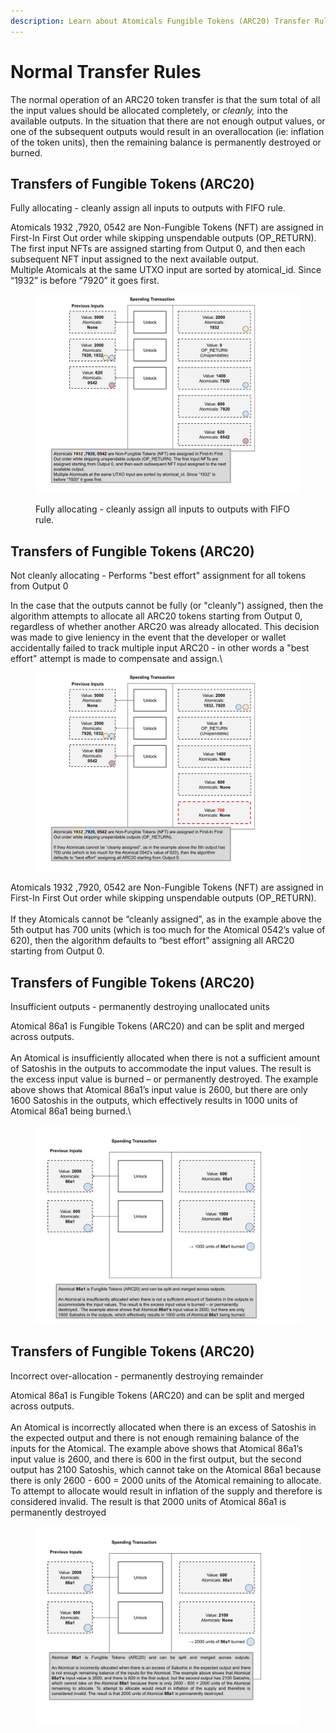 ```yaml
---
description: Learn about Atomicals Fungible Tokens (ARC20) Transfer Rules
---
```


# Normal Transfer Rules

The normal operation of an ARC20 token transfer is that the sum total of all the input values should be allocated completely, or _cleanly,_ into the available outputs. In the situation that there are not enough output values, or one of the subsequent outputs would result in an overallocation (ie: inflation of the token units), then the remaining balance is permanently destroyed or burned.

## Transfers of Fungible Tokens (ARC20)

Fully allocating - cleanly assign all inputs to outputs with FIFO rule.

Atomicals 1932 ,7920, 0542 are Non-Fungible Tokens (NFT) are assigned in First-In First Out order while skipping unspendable outputs (OP\_RETURN). The first input NFTs are assigned starting from Output 0, and then each subsequent NFT input assigned to the next available output.\
Multiple Atomicals at the same UTXO input are sorted by atomical\_id. Since “1932” is before “7920” it goes first.&#x20;

<figure><img src="../.gitbook/assets/Transfers of Fungible Tokens (ARC20) (7).jpg" alt=""><figcaption><p>Fully allocating - cleanly assign all inputs to outputs with FIFO rule.</p></figcaption></figure>

## Transfers of Fungible Tokens (ARC20)

Not cleanly allocating - Performs "best effort" assignment for all tokens from Output 0

In the case that the outputs cannot be fully (or "cleanly") assigned, then the algorithm attempts to allocate all ARC20 tokens starting from Output 0, regardless of whether another ARC20 was already allocated. This decision was made to give leniency in the event that the developer or wallet accidentally failed to track multiple input ARC20 - in other words a "best effort" attempt is made to compensate and assign.\


<figure><img src="../.gitbook/assets/Transfers of Fungible Tokens (ARC20) (10).jpg" alt=""><figcaption></figcaption></figure>

Atomicals 1932 ,7920, 0542 are Non-Fungible Tokens (NFT) are assigned in First-In First Out order while skipping unspendable outputs (OP\_RETURN).\
\
If they Atomicals cannot be “cleanly assigned”, as in the example above the 5th output has 700 units (which is too much for the Atomical 0542’s value of 620), then the algorithm defaults to “best effort” assigning all ARC20 starting from Output 0.

## Transfers of Fungible Tokens (ARC20)

Insufficient outputs - permanently destroying unallocated units&#x20;

Atomical 86a1 is Fungible Tokens (ARC20) and can be split and merged across outputs.\
\
An Atomical is insufficiently allocated when there is not a sufficient amount of Satoshis in the outputs to accommodate the input values. The result is the excess input value is burned – or permanently destroyed.  The example above shows that Atomical 86a1’s input value is 2600, but there are only 1600 Satoshis in the outputs, which effectively results in 1000 units of Atomical 86a1 being burned.\


<figure><img src="../.gitbook/assets/Transfers of Fungible Tokens (ARC20) (8).jpg" alt=""><figcaption></figcaption></figure>

## Transfers of Fungible Tokens (ARC20)

Incorrect over-allocation - permanently destroying remainder

Atomical 86a1 is Fungible Tokens (ARC20) and can be split and merged across outputs.\
\
An Atomical is incorrectly allocated when there is an excess of Satoshis in the expected output and there is not enough remaining balance of the inputs for the Atomical. The example above shows that Atomical 86a1’s input value is 2600, and there is 600 in the first output, but the second output has 2100 Satoshis, which cannot take on the Atomical 86a1 because there is only 2600 - 600 = 2000 units of the Atomical remaining to allocate. To attempt to allocate would result in inflation of the supply and therefore is considered invalid. The result is that 2000 units of Atomical 86a1 is permanently destroyed

<figure><img src="../.gitbook/assets/Transfers of Fungible Tokens (ARC20) (9).jpg" alt=""><figcaption></figcaption></figure>
